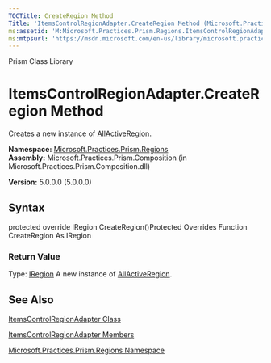 ```yaml
---
TOCTitle: CreateRegion Method
Title: 'ItemsControlRegionAdapter.CreateRegion Method (Microsoft.Practices.Prism.Regions)'
ms:assetid: 'M:Microsoft.Practices.Prism.Regions.ItemsControlRegionAdapter.CreateRegion'
ms:mtpsurl: 'https://msdn.microsoft.com/en-us/library/microsoft.practices.prism.regions.itemscontrolregionadapter.createregion(v=pandp.50)'
---
```


Prism Class Library

ItemsControlRegionAdapter.CreateRegion Method
=================================================

Creates a new instance of [AllActiveRegion](https://msdn.microsoft.com/library/microsoft.practices.prism.regions.allactiveregion).

**Namespace:** [Microsoft.Practices.Prism.Regions](https://msdn.microsoft.com/library/microsoft.practices.prism.regions)
**Assembly:** Microsoft.Practices.Prism.Composition (in Microsoft.Practices.Prism.Composition.dll)

**Version:** 5.0.0.0 (5.0.0.0)

## Syntax


protected override IRegion CreateRegion()Protected Overrides Function CreateRegion As IRegion
### Return Value

Type: [IRegion](https://msdn.microsoft.com/library/microsoft.practices.prism.regions.iregion)
A new instance of [AllActiveRegion](https://msdn.microsoft.com/library/microsoft.practices.prism.regions.allactiveregion).

See Also
--------


[ItemsControlRegionAdapter Class](https://msdn.microsoft.com/library/microsoft.practices.prism.regions.itemscontrolregionadapter)

[ItemsControlRegionAdapter Members](https://msdn.microsoft.com/allmembers.t:microsoft.practices.prism.regions.itemscontrolregionadapter)

[Microsoft.Practices.Prism.Regions Namespace](https://msdn.microsoft.com/library/microsoft.practices.prism.regions)
